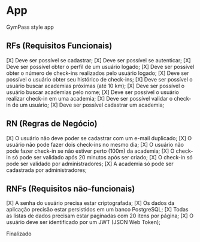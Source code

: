 # App

GymPass style app

## RFs (Requisitos Funcionais)
[X] Deve ser possível se cadastrar;
[X] Deve ser possível se autenticar;
[X] Deve ser possível obter o perfil de um usuário logado;
[X] Deve ser possível obter o número de check-ins realizados pelo usuário logado;
[X] Deve ser possível o usuário obter seu histórico de check-ins;
[X] Deve ser possível o usuário buscar academias próximas (até 10 km);
[X] Deve ser possível o usuário buscar academias pelo nome;
[X] Deve ser possível o usuário realizar check-in em uma academia;
[X] Deve ser possível validar o check-in de um usuário;
[X] Deve ser possível cadastrar um academia;

## RN (Regras de Negócio)
[X] O usuário não deve poder se cadastrar com um e-mail duplicado;
[X] O usuário não pode fazer dois check-ins no mesmo dia;
[X] O usuário não pode fazer check-in se não estiver perto (100m) da academia;
[X] O check-in só pode ser validado após 20 minutos após ser criado;
[X] O check-in só pode ser validado por administradores;
[X] A academia só pode ser cadastrada por administradores;

## RNFs (Requisitos não-funcionais)
[X] A senha do usuário precisa estar criptografada;
[X] Os dados da aplicação precisão estar persistidos em um banco PostgreSQL;
[X] Todas as listas de dados precisam estar paginadas com 20 itens por página;
[X] O usuário deve ser identificado por um JWT (JSON Web Token);

Finalizado